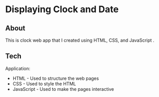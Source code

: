 # Displaying Clock and Date

## About ##

This is clock web app that I created using HTML, CSS, and JavaScript .

## Tech ##

Application:
- HTML - Used to structure the web pages
- CSS - Used to style the HTML
- JavaScript - Used to make the pages interactive
